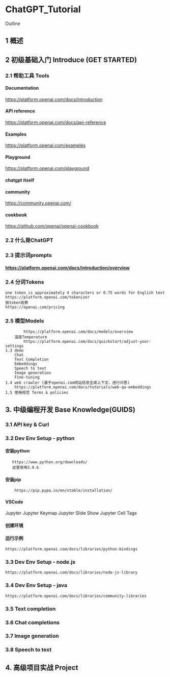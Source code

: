 # ChatGPT_Tutorial

Outline
## 1 概述

## 2 初级基础入门 Introduce (GET STARTED) 
### 2.1 帮助工具 Tools
#### Documentation 
https://platform.openai.com/docs/introduction
#### API reference 
https://platform.openai.com/docs/api-reference
#### Examples 
https://platform.openai.com/examples
#### Playground
https://platform.openai.com/playground
#### chatgpt itself
#### community
https://community.openai.com/
#### cookbook
https://github.com/openai/openai-cookbook

### 2.2 什么是ChatGPT

### 2.3 提示词prompts
#### https://platform.openai.com/docs/introduction/overview
### 2.4 分词Tokens
    one token is approximately 4 characters or 0.75 words for English text
    https://platform.openai.com/tokenizer
    按token收费
    https://openai.com/pricing
### 2.5 模型Models
            https://platform.openai.com/docs/models/overview
        温度Temperature
            https://platform.openai.com/docs/quickstart/adjust-your-settings
    1.3 demo
        Chat
        Text Completion
        Embeddings
        Speech to text
        Image generation
        Fine-tuning
    1.4 web crawler (基于openai.com网站信息生成上下文，进行问答)
        https://platform.openai.com/docs/tutorials/web-qa-embeddings
    1.5 使用规范 Terms & policies
    
## 3. 中级编程开发 Base Knowledge(GUIDS)
### 3.1 API key & Curl
### 3.2 Dev Env Setup - python
   #### 安装python
       https://www.python.org/downloads/
       这里使用3.9.6
   #### 安装pip
        https://pip.pypa.io/en/stable/installation/
   #### VSCode
   Jupyter
   Jupyter Keymap
   Jupyter Slide Show
   Jupyter Cell Tags
   #### 创建环境
   #### 运行示例
    https://platform.openai.com/docs/libraries/python-bindings

### 3.3 Dev Env Setup - node.js
    https://platform.openai.com/docs/libraries/node-js-library
### 3.4 Dev Env Setup - java
    https://platform.openai.com/docs/libraries/community-libraries
### 3.5 Text completion
### 3.6 Chat completions
### 3.7 Image generation
### 3.8 Speech to text

## 4. 高级项目实战 Project

